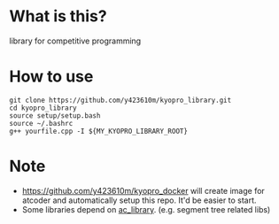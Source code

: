 # What is this?
library for competitive programming

# How to use
```
git clone https://github.com/y423610m/kyopro_library.git
cd kyopro_library
source setup/setup.bash
source ~/.bashrc
g++ yourfile.cpp -I ${MY_KYOPRO_LIBRARY_ROOT}
```

# Note
- https://github.com/y423610m/kyopro_docker will create image for atcoder and automatically setup this repo. It'd be easier to start.
- Some libraries depend on [ac_library](https://github.com/atcoder/ac-library). (e.g. segment tree related libs)
